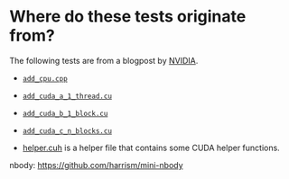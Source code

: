 # Where do these tests originate from?

The following tests are from a blogpost by [NVIDIA](https://devblogs.nvidia.com/parallelforall/using-cuda-warp-level-primitives/).
- [`add_cpu.cpp`](add_cpu.cpp)
- [`add_cuda_a_1_thread.cu`](add_cuda_a_1_thread.cu)
- [`add_cuda_b_1_block.cu`](add_cuda_b_1_block.cu)
- [`add_cuda_c_n_blocks.cu`](add_cuda_c_n_blocks.cu)

- [helper.cuh](helper.cuh) is a helper file that contains some CUDA helper functions.


nbody: https://github.com/harrism/mini-nbody